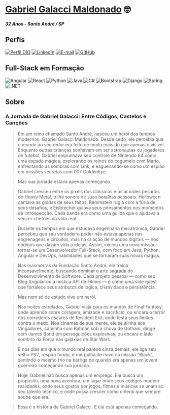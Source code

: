 # [Gabriel Galacci Maldonado](https://www.linkedin.com/in/gabriel-galacci-maldonado/) :nerd_face:
***32 Anos - Santo André / SP***

## Perfis
[![Perfil DIO](https://img.shields.io/badge/-Meu%20Perfil%20na%20DIO-000000?style=for-the-badge&logo=gitbook&logoColor=purple)](https://www.dio.me/users/gabrielcssoad)
[![LinkedIn](https://img.shields.io/badge/linkedin-08F.svg?style=for-the-badge&logo=linkedin&logoColor=black)](https://www.linkedin.com/in/gabriel-galacci-maldonado/)
[![E-mail](https://img.shields.io/badge/Email-B25B97?style=for-the-badge&logo=gmail&logoColor=black)](mailto:gabrielcssoad@hotmail.com)
[![GitHub](https://img.shields.io/badge/GitHub-000?style=for-the-badge&logo=github&logoColor=white)](https://github.com/GabrielGalacci)

## Full-Stack em Formação
![Angular](https://img.shields.io/badge/Angular-DD0031?style=for-the-badge&logo=angular&logoColor=white)
![React](https://img.shields.io/badge/React-20232A?style=for-the-badge&logo=react&logoColor=61DAFB)
![Python](https://img.shields.io/badge/python-3670A0?style=for-the-badge&logo=python&logoColor=ffdd54)
![Java](https://img.shields.io/badge/java-%23ED8B00.svg?style=for-the-badge&logo=openjdk&logoColor=white)
![C#](https://img.shields.io/badge/C%23-239120?style=for-the-badge&logo=c-sharp&logoColor=white)
![Bootstrap](https://img.shields.io/badge/-boostrap-0D1117?style=for-the-badge&logo=bootstrap&labelColor=0D1117)
![Django](https://img.shields.io/badge/django-%23092E20.svg?style=for-the-badge&logo=django&logoColor=white)
![Spring](https://img.shields.io/badge/spring-%236DB33F.svg?style=for-the-badge&logo=spring&logoColor=white)
![.NET](https://img.shields.io/badge/.NET-5C2D91?style=for-the-badge&logo=.net&logoColor=white)

## Sobre

### A Jornada de Gabriel Galacci: Entre Códigos, Castelos e Canções

> Em um reino chamado Santo André, nasceu um herói dos tempos modernos: Gabriel Galacci Maldonado. Desde cedo, ele percebia que o mundo ao seu redor era feito de muito mais do que apenas o visível. Enquanto outras crianças sonhavam em ser astronautas ou jogadores de futebol, Gabriel empunhava seu controle de Nintendo 64 como uma espada mágica, explorando os reinos do cogumelo com Mario, enfrentando as sombras com Link, e esgueirando-se como um espião em missões secretas com 007 GoldenEye.

> Mas sua jornada estava apenas começando.

> Gabriel cresceu entre os pixels dos clássicos e os acordes pesados do Heavy Metal, trilha sonora de suas batalhas pessoais. Helloween cantava as glórias de seus feitos, Rammstein rugia com a fúria de seus desafios, e Eisbrecher guiava seus pensamentos nos momentos de introspecção. Cada banda era como uma guilda que o ajudava a vencer chefões da vida real.

> Durante os tempos em que estudava engenharia mecatrônica, Gabriel percebeu que seu verdadeiro poder não estava apenas nas engrenagens e circuitos, mas na criação de mundos digitais — nos códigos que davam vida a ideias. Assim, iniciou uma nova missão: tornar-se um Desenvolvedor Full-Stack, com foco em Java, Python, Angular e DevOps, habilidades que se tornaram suas novas magias.

> Nas masmorras da Fundação Santo André, ele treina incansavelmente, buscando dominar a arte sagrada do Desenvolvimento de Software. Cada projeto pessoal — como seu Blog Angular ou a mística API de Filmes — é como uma side quest que fortalece seus atributos de lógica, criatividade e persistência.

> Mas nem só de estudo vive um herói.

> Nas noites estreladas, Gabriel viaja para os mundos de Final Fantasy, onde aprende sobre coragem, amizade e sacrifício, ou encara o terror dos corredores escuros de Resident Evil, onde testa seus limites contra o medo. Nos cinemas de sua mente, ele se alinha aos Vingadores, caminha com Batman sob a chuva de Gotham, dirige com James Bond em perseguições explosivas, ou encara o lado sombrio da Força nas galáxias de Star Wars.

> E nos dias em que o mundo real parece cinza demais, ele liga seu velho PS2, respira fundo, e mergulha de novo na missão “Black”, sentindo o mesmo frio na barriga de quando era apenas um jovem guerreiro começando sua jornada.

> Hoje, Gabriel não busca apenas um emprego. Ele busca um propósito, uma nova aventura, um lugar onde seus códigos mudem realidades, onde seus gostos por jogos, filmes e músicas se unam ao seu talento técnico, e onde possa crescer como o herói que sempre soube que era.

> Essa é a história de Gabriel Galacci. E ela está apenas começando.
